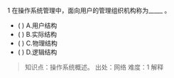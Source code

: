 1
在操作系统管理中，面向用户的管理组织机构称为_____ 。
- ( ) A.用户结构 
- ( ) B.实际结构 
- ( ) C.物理结构 
- ( ) D.逻辑结构

> 知识点：操作系统概述。
> 出处：网络
> 难度：1
> 解释
